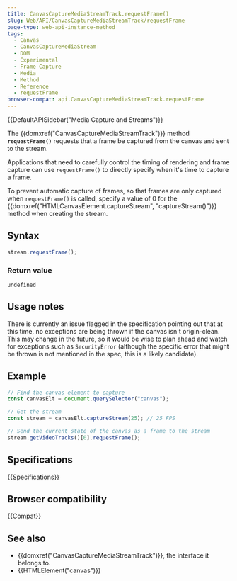 ```yaml
---
title: CanvasCaptureMediaStreamTrack.requestFrame()
slug: Web/API/CanvasCaptureMediaStreamTrack/requestFrame
page-type: web-api-instance-method
tags:
  - Canvas
  - CanvasCaptureMediaStream
  - DOM
  - Experimental
  - Frame Capture
  - Media
  - Method
  - Reference
  - requestFrame
browser-compat: api.CanvasCaptureMediaStreamTrack.requestFrame
---
```

{{DefaultAPISidebar("Media Capture and Streams")}}

The {{domxref("CanvasCaptureMediaStreamTrack")}} method
**`requestFrame()`** requests that a frame be captured from
the canvas and sent to the stream.

Applications that need to carefully control
the timing of rendering and frame capture can use `requestFrame()` to
directly specify when it's time to capture a frame.

To prevent automatic capture of frames, so that frames are only captured when
`requestFrame()` is called, specify a value of 0 for the
{{domxref("HTMLCanvasElement.captureStream", "captureStream()")}} method when creating
the stream.

## Syntax

```js
stream.requestFrame();
```

### Return value

`undefined`

## Usage notes

There is currently an issue flagged in the specification pointing out that at this
time, no exceptions are being thrown if the canvas isn't origin-clean. This may change
in the future, so it would be wise to plan ahead and watch for exceptions such as
`SecurityError` (although the specific error that might be thrown is not
mentioned in the spec, this is a likely candidate).

## Example

```js
// Find the canvas element to capture
const canvasElt = document.querySelector("canvas");

// Get the stream
const stream = canvasElt.captureStream(25); // 25 FPS

// Send the current state of the canvas as a frame to the stream
stream.getVideoTracks()[0].requestFrame();
```

## Specifications

{{Specifications}}

## Browser compatibility

{{Compat}}

## See also

- {{domxref("CanvasCaptureMediaStreamTrack")}}, the interface it belongs to.
- {{HTMLElement("canvas")}}
